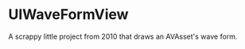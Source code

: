 UIWaveFormView
==============

A scrappy little project from 2010 that draws an AVAsset's wave form.
